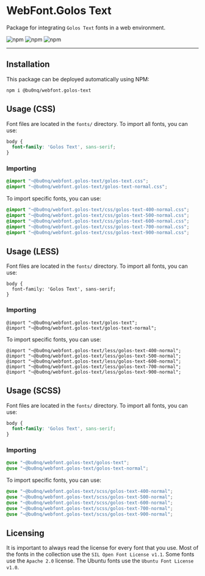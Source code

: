 # WebFont.Golos Text

Package for integrating `Golos Text` fonts in a web environment.

![npm](https://img.shields.io/npm/v/@bu0nq/webfont.golos-text?style=for-the-badge)
![npm](https://img.shields.io/npm/dm/@bu0nq/webfont.golos-text?style=for-the-badge)
![npm](https://img.shields.io/npm/dt/@bu0nq/webfont.golos-text?style=for-the-badge)
___

## Installation

This package can be deployed automatically using NPM:

```
npm i @bu0nq/webfont.golos-text
```

## Usage (CSS)

Font files are located in the `fonts/` directory. To import all fonts, you can use:

```css
body {
  font-family: 'Golos Text', sans-serif;
}
```

### Importing

```css
@import "~@bu0nq/webfont.golos-text/golos-text.css";
@import "~@bu0nq/webfont.golos-text/golos-text-normal.css";
```

To import specific fonts, you can use:

```css
@import "~@bu0nq/webfont.golos-text/css/golos-text-400-normal.css";
@import "~@bu0nq/webfont.golos-text/css/golos-text-500-normal.css";
@import "~@bu0nq/webfont.golos-text/css/golos-text-600-normal.css";
@import "~@bu0nq/webfont.golos-text/css/golos-text-700-normal.css";
@import "~@bu0nq/webfont.golos-text/css/golos-text-900-normal.css";
```

## Usage (LESS)

Font files are located in the `fonts/` directory. To import all fonts, you can use:

```less
body {
  font-family: 'Golos Text', sans-serif;
}
```

### Importing

```less
@import "~@bu0nq/webfont.golos-text/golos-text";
@import "~@bu0nq/webfont.golos-text/golos-text-normal";
```

To import specific fonts, you can use:

```less
@import "~@bu0nq/webfont.golos-text/less/golos-text-400-normal";
@import "~@bu0nq/webfont.golos-text/less/golos-text-500-normal";
@import "~@bu0nq/webfont.golos-text/less/golos-text-600-normal";
@import "~@bu0nq/webfont.golos-text/less/golos-text-700-normal";
@import "~@bu0nq/webfont.golos-text/less/golos-text-900-normal";
```

## Usage (SCSS)

Font files are located in the `fonts/` directory. To import all fonts, you can use:

```scss
body {
  font-family: 'Golos Text', sans-serif;
}
```

### Importing

```scss
@use "~@bu0nq/webfont.golos-text/golos-text";
@use "~@bu0nq/webfont.golos-text/golos-text-normal";
```

To import specific fonts, you can use:

```scss
@use "~@bu0nq/webfont.golos-text/scss/golos-text-400-normal";
@use "~@bu0nq/webfont.golos-text/scss/golos-text-500-normal";
@use "~@bu0nq/webfont.golos-text/scss/golos-text-600-normal";
@use "~@bu0nq/webfont.golos-text/scss/golos-text-700-normal";
@use "~@bu0nq/webfont.golos-text/scss/golos-text-900-normal";
```

## Licensing

It is important to always read the license for every font that you use. Most of the fonts in the collection use the `SIL
Open Font License v1.1`. Some fonts use the `Apache 2.0` license. The Ubuntu fonts use the `Ubuntu Font License v1.0`.
